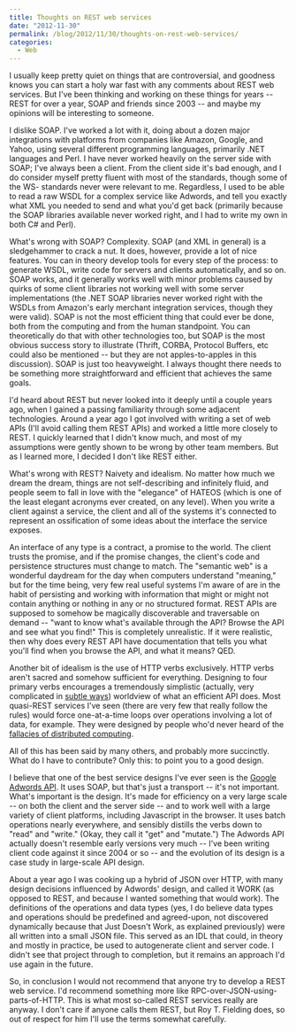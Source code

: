 ```yaml
---
title: Thoughts on REST web services
date: "2012-11-30"
permalink: /blog/2012/11/30/thoughts-on-rest-web-services/
categories:
  - Web
---
```

I usually keep pretty quiet on things that are controversial, and goodness knows you can start a holy war fast with any comments about REST web services. But I've been thinking and working on these things for years -- REST for over a year, SOAP and friends since 2003 -- and maybe my opinions will be interesting to someone.

I dislike SOAP. I've worked a lot with it, doing about a dozen major integrations with platforms from companies like Amazon, Google, and Yahoo, using several different programming languages, primarily .NET languages and Perl. I have never worked heavily on the server side with SOAP; I've always been a client. From the client side it's bad enough, and I do consider myself pretty fluent with most of the standards, though some of the WS- standards never were relevant to me. Regardless, I used to be able to read a raw WSDL for a complex service like Adwords, and tell you exactly what XML you needed to send and what you'd get back (primarily because the SOAP libraries available never worked right, and I had to write my own in both C# and Perl).

What's wrong with SOAP? Complexity. SOAP (and XML in general) is a sledgehammer to crack a nut. It does, however, provide a lot of nice features. You can in theory develop tools for every step of the process: to generate WSDL, write code for servers and clients automatically, and so on. SOAP works, and it generally works well with minor problems caused by quirks of some client libraries not working well with some server implementations (the .NET SOAP libraries never worked right with the WSDLs from Amazon's early merchant integration services, though they were valid). SOAP is not the most efficient thing that could ever be done, both from the computing and from the human standpoint. You can theoretically do that with other technologies too, but SOAP is the most obvious success story to illustrate (Thrift, CORBA, Protocol Buffers, etc could also be mentioned -- but they are not apples-to-apples in this discussion). SOAP is just too heavyweight. I always thought there needs to be something more straightforward and efficient that achieves the same goals.

I'd heard about REST but never looked into it deeply until a couple years ago, when I gained a passing familiarity through some adjacent technologies. Around a year ago I got involved with writing a set of web APIs (I'll avoid calling them REST APIs) and worked a little more closely to REST. I quickly learned that I didn't know much, and most of my assumptions were gently shown to be wrong by other team members. But as I learned more, I decided I don't like REST either.

What's wrong with REST? Naivety and idealism. No matter how much we dream the dream, things are not self-describing and infinitely fluid, and people seem to fall in love with the "elegance" of HATEOS (which is one of the least elegant acronyms ever created, on any level). When you write a client against a service, the client and all of the systems it's connected to represent an ossification of some ideas about the interface the service exposes.

An interface of any type is a contract, a promise to the world. The client trusts the promise, and if the promise changes, the client's code and persistence structures must change to match. The "semantic web" is a wonderful daydream for the day when computers understand "meaning," but for the time being, very few real useful systems I'm aware of are in the habit of persisting and working with information that might or might not contain anything or nothing in any or no structured format. REST APIs are supposed to somehow be magically discoverable and traversable on demand -- "want to know what's available through the API? Browse the API and see what you find!" This is completely unrealistic. If it were realistic, then why does every REST API have documentation that tells you what you'll find when you browse the API, and what it means? QED.

Another bit of idealism is the use of HTTP verbs exclusively. HTTP verbs aren't sacred and somehow sufficient for everything. Designing to four primary verbs encourages a tremendously simplistic (actually, very complicated in [subtle ways][1]) worldview of what an efficient API does. Most quasi-REST services I've seen (there are very few that really follow the rules) would force one-at-a-time loops over operations involving a lot of data, for example. They were designed by people who'd never heard of the [fallacies of distributed computing][2].

All of this has been said by many others, and probably more succinctly. What do I have to contribute? Only this: to point you to a good design.

I believe that one of the best service designs I've ever seen is the [Google Adwords API][3]. It uses SOAP, but that's just a transport -- it's not important. What's important is the design. It's made for efficiency on a very large scale -- on both the client and the server side -- and to work well with a large variety of client platforms, including Javascript in the browser. It uses batch operations nearly everywhere, and sensibly distills the verbs down to "read" and "write." (Okay, they call it "get" and "mutate.") The Adwords API actually doesn't resemble early versions very much -- I've been writing client code against it since 2004 or so -- and the evolution of its design is a case study in large-scale API design.

About a year ago I was cooking up a hybrid of JSON over HTTP, with many design decisions influenced by Adwords' design, and called it WORK (as opposed to REST, and because I wanted something that would work). The definitions of the operations and data types (yes, I do believe data types and operations should be predefined and agreed-upon, not discovered dynamically because that Just Doesn't Work, as explained previously) were all written into a small JSON file. This served as an IDL that could, in theory and mostly in practice, be used to autogenerate client and server code. I didn't see that project through to completion, but it remains an approach I'd use again in the future.

So, in conclusion I would not recommend that anyone try to develop a REST web service. I'd recommend something more like RPC-over-JSON-using-parts-of-HTTP. This is what most so-called REST services really are anyway. I don't care if anyone calls them REST, but Roy T. Fielding does, so out of respect for him I'll use the terms somewhat carefully.

 [1]: http://jcalcote.wordpress.com/2008/10/16/put-or-post-the-rest-of-the-story/
 [2]: http://en.wikipedia.org/wiki/Fallacies_of_Distributed_Computing
 [3]: https://developers.google.com/adwords/api/docs/
